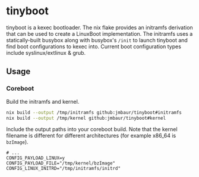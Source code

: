 # tinyboot

tinyboot is a kexec bootloader. The nix flake provides an initramfs derivation
that can be used to create a LinuxBoot implementation. The initramfs uses a
statically-built busybox along with busybox's `/init` to launch tinyboot and
find boot configurations to kexec into. Current boot configuration types include
syslinux/extlinux & grub.

## Usage

### Coreboot

Build the initramfs and kernel.

```bash
nix build --output /tmp/initramfs github:jmbaur/tinyboot#initramfs
nix build --output /tmp/kernel github:jmbaur/tinyboot#kernel
```

Include the output paths into your coreboot build. Note that the kernel filename
is different for different architectures (for example x86_64 is `bzImage`).

```
# ...
CONFIG_PAYLOAD_LINUX=y
CONFIG_PAYLOAD_FILE="/tmp/kernel/bzImage"
CONFIG_LINUX_INITRD="/tmp/initramfs/initrd"
```
